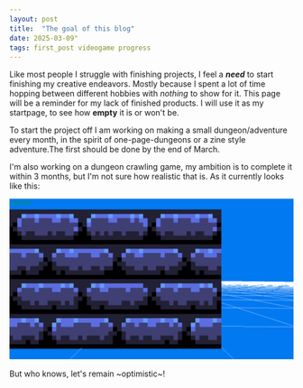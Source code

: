 ```yaml
---
layout: post
title:  "The goal of this blog"
date: 2025-03-09"
tags: first_post videogame progress
---
```


Like most people I struggle with finishing projects, I feel a ***need*** to start finishing my creative endeavors. Mostly because I spent a lot of time hopping between different hobbies with *nothing* to show for it. This page will be a reminder for my lack of finished products. I will use it as my startpage, to see how **empty** it is or won't be.
 
To start the project off I am working on making a small dungeon/adventure every month, in the spirit of one-page-dungeons or a zine style adventure.The first should be done by the end of March.
 
I'm also working on a dungeon crawling game, my ambition is to complete it within 3 months, but I'm not sure how realistic that is. As it currently looks like this:

![dungeon_crawler](assets/dungeon_crawler_screenshot.png)

But who knows, let's remain ~optimistic~! 
